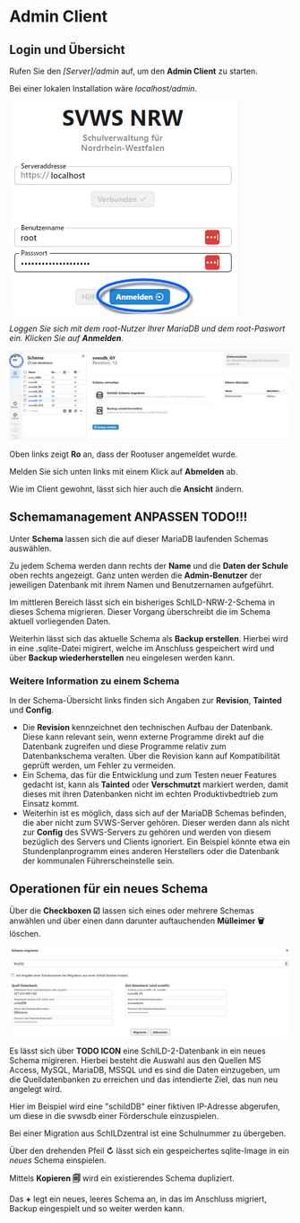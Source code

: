 # Admin Client

## Login und Übersicht
Rufen Sie den _[Server]/admin_ auf, um den **Admin Client** zu starten.

Bei einer lokalen Installation wäre _localhost/admin_.

![Login Screen des Admin clients: root und password werden benötigt.](./graphics/svwsclient_adminclient_login.png "Login Screen des Admin Clients.")

*Loggen Sie sich mit dem root-Nutzer Ihrer MariaDB und dem root-Paswort ein. Klicken Sie auf **Anmelden***.

![Übersicht der Schemas im Admin Client.](./graphics/SVWS_adminclient.png "Übersicht der Schemas im Admin Client.")

Oben links zeigt **Ro** an, dass der Rootuser angemeldet wurde.

Melden Sie sich unten links mit einem Klick auf **Abmelden** ab.

Wie im Client gewohnt, lässt sich hier auch die **Ansicht** ändern.

## Schemamanagement ANPASSEN TODO!!!

Unter **Schema** lassen sich die auf dieser MariaDB laufenden Schemas auswählen.

Zu jedem Schema werden dann rechts der **Name** und die **Daten der Schule** oben rechts angezeigt. Ganz unten werden die **Admin-Benutzer** der jeweiligen Datenbank mit ihrem Namen und Benutzernamen aufgeführt. 

Im mittleren Bereich lässt sich ein bisheriges SchILD-NRW-2-Schema in dieses Schema migrieren. Dieser Vorgang überschreibt die im Schema aktuell vorliegenden Daten.

Weiterhin lässt sich das aktuelle Schema als **Backup erstellen**. Hierbei wird in eine .sqlite-Datei migirert, welche im Anschluss gespeichert wird und über **Backup wiederherstellen** neu eingelesen werden kann.

### Weitere Information zu einem Schema

In der Schema-Übersicht links finden sich Angaben zur **Revision**, **Tainted** und **Config**.

* Die **Revision** kennzeichnet den technischen Aufbau der Datenbank. Diese kann relevant sein, wenn externe Programme direkt auf die Datenbank zugreifen und diese Programme relativ zum Datenbankschema veralten. Über die Revision kann auf Kompatibilität geprüft werden, um Fehler zu vermeiden.
* Ein Schema, das für die Entwicklung und zum Testen neuer Features gedacht ist, kann als  **Tainted** oder **Verschmutzt** markiert werden, damit dieses mit ihren Datenbanken nicht im echten Produktivbedtrieb zum Einsatz kommt.
* Weiterhin ist es möglich, dass sich auf der MariaDB Schemas befinden, die aber nicht zum SVWS-Server gehören. Dieser werden dann als nicht zur **Config** des SVWS-Servers zu gehören und werden von diesem bezüglich des Servers und Clients ignoriert. Ein Beispiel könnte etwa ein Stundenplanprogramm eines anderen Herstellers oder die Datenbank der kommunalen Führerscheinstelle sein.

## Operationen für ein neues Schema

Über die **Checkboxen ☑** lassen sich eines oder mehrere Schemas anwählen und über einen dann darunter auftauchenden **Mülleimer 🗑** löschen.

![Migration einer Datenbank aus Acess, MySQL, Maria DB, MSSQL](./graphics/SVWS_adminclient_migration.png "Migration einer Datenbank aus MS Access, MySQL, Maria DB, MSSQL: Geben Sie die Daten für Quelle und Ziel ein.")

Es lässt sich über **TODO ICON** eine SchILD-2-Datenbank in ein neues Schema migireren. Hierbei besteht die Auswahl aus den Quellen MS Access, MySQL, MariaDB, MSSQL und es sind die Daten einzugeben, um die Quelldatenbanken zu erreichen und das intendierte Ziel, das nun neu angelegt wird.

Hier im Beispiel wird eine "schildDB" einer fiktiven IP-Adresse abgerufen, um diese in die svwsdb einer Förderschule einzuspielen.

Bei einer Migration aus SchILDzentral ist eine Schulnummer zu übergeben.

Über den drehenden Pfeil **↻** lässt sich ein gespeichertes sqlite-Image in ein *neues* Schema einspielen.

Mittels **Kopieren 🗐** wird ein existierendes Schema dupliziert. 

Das **+** legt ein neues, leeres Schema an, in das im Anschluss migriert, Backup eingespielt und so weiter werden kann.